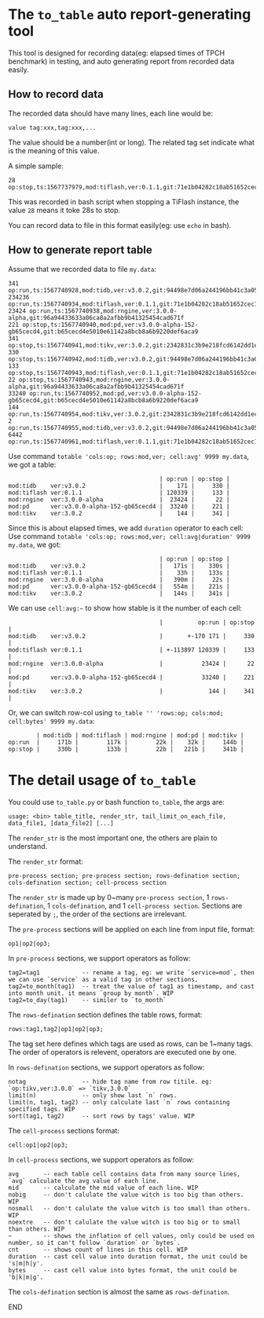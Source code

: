 # The `to_table` auto report-generating tool
This tool is designed for recording data(eg: elapsed times of TPCH benchmark) in testing, and auto generating report from recorded data easily.


## How to record data
The recorded data should have many lines, each line would be:
```
value tag:xxx,tag:xxx,...
```
The value should be a number(int or long).
The related tag set indicate what is the meaning of this value.

A simple sample:
```
28 op:stop,ts:1567737979,mod:tiflash,ver:0.1.1,git:71e1b04282c18ab51652cec12e8c010e2abc89d2
```
This was recorded in bash script when stopping a TiFlash instance, the value `28` means it toke 28s to stop.

You can record data to file in this format easily(eg: use `echo` in bash).


## How to generate report table
Assume that we recorded data to file `my.data`:
```
341 op:run,ts:1567740928,mod:tidb,ver:v3.0.2,git:94498e7d06a244196bb41c3a05dd4c1f6903099a
234236 op:run,ts:1567740934,mod:tiflash,ver:0.1.1,git:71e1b04282c18ab51652cec12e8c010e2abc89d2
23424 op:run,ts:1567740938,mod:rngine,ver:3.0.0-alpha,git:96a94433633a06ca8a2afbb9b41325454cad671f
221 op:stop,ts:1567740940,mod:pd,ver:v3.0.0-alpha-152-gb65cecd4,git:b65cecd4e5010e61142a8bcb8a6b9220def6aca9
341 op:stop,ts:1567740941,mod:tikv,ver:3.0.2,git:2342831c3b9e218fcd6142dd1ec1f5996d98cbb5
330 op:stop,ts:1567740942,mod:tidb,ver:v3.0.2,git:94498e7d06a244196bb41c3a05dd4c1f6903099a
133 op:stop,ts:1567740943,mod:tiflash,ver:0.1.1,git:71e1b04282c18ab51652cec12e8c010e2abc89d2
22 op:stop,ts:1567740943,mod:rngine,ver:3.0.0-alpha,git:96a94433633a06ca8a2afbb9b41325454cad671f
33240 op:run,ts:1567740952,mod:pd,ver:v3.0.0-alpha-152-gb65cecd4,git:b65cecd4e5010e61142a8bcb8a6b9220def6aca9
144 op:run,ts:1567740954,mod:tikv,ver:3.0.2,git:2342831c3b9e218fcd6142dd1ec1f5996d98cbb5
2 op:run,ts:1567740955,mod:tidb,ver:v3.0.2,git:94498e7d06a244196bb41c3a05dd4c1f6903099a
6442 op:run,ts:1567740961,mod:tiflash,ver:0.1.1,git:71e1b04282c18ab51652cec12e8c010e2abc89d2
```

Use command `totable 'cols:op; rows:mod,ver; cell:avg' 9999 my.data`, we got a table:
```
                                           | op:run | op:stop |
mod:tidb    ver:v3.0.2                     |    171 |     330 |
mod:tiflash ver:0.1.1                      | 120339 |     133 |
mod:rngine  ver:3.0.0-alpha                |  23424 |      22 |
mod:pd      ver:v3.0.0-alpha-152-gb65cecd4 |  33240 |     221 |
mod:tikv    ver:3.0.2                      |    144 |     341 |
```

Since this is about elapsed times, we add `duration` operator to each cell:
Use command `totable 'cols:op; rows:mod,ver; cell:avg|duration' 9999 my.data`, we got:
```
                                           | op:run | op:stop |
mod:tidb    ver:v3.0.2                     |   171s |    330s |
mod:tiflash ver:0.1.1                      |    33h |    133s |
mod:rngine  ver:3.0.0-alpha                |   390m |     22s |
mod:pd      ver:v3.0.0-alpha-152-gb65cecd4 |   554m |    221s |
mod:tikv    ver:3.0.2                      |   144s |    341s |
```

We can use `cell:avg:~` to show how stable is it the number of each cell:
```
                                           |          op:run | op:stop |
mod:tidb    ver:v3.0.2                     |       +-170 171 |     330 |
mod:tiflash ver:0.1.1                      | +-113897 120339 |     133 |
mod:rngine  ver:3.0.0-alpha                |           23424 |      22 |
mod:pd      ver:v3.0.0-alpha-152-gb65cecd4 |           33240 |     221 |
mod:tikv    ver:3.0.2                      |             144 |     341 |
```

Or, we can switch row-col using `to_table '' 'rows:op; cols:mod; cell:bytes' 9999 my.data`:
```
        | mod:tidb | mod:tiflash | mod:rngine | mod:pd | mod:tikv |
op:run  |     171b |        117k |        22k |    32k |     144b |
op:stop |     330b |        133b |        22b |   221b |     341b |
```

# The detail usage of `to_table`
You could use `to_table.py` or bash function `to_table`, the args are:
```
usage: <bin> table_title, render_str, tail_limit_on_each_file, data_file1, [data_file2] [...]
```
The `render_str` is the most important one, the others are plain to understand.

The `render_str` format:
```
pre-process section; pre-process section; rows-defination section; cols-defination section; cell-process section
```
The `render_str` is made up by 0~many `pre-process section`, 1 `rows-defination`, 1 `cols-defination`, and 1 `cell-process section`.
Sections are seperated by `;`, the order of the sections are irrelevant.

The `pre-process` sections will be applied on each line from input file, format:
```
op1|op2|op3;
```
In `pre-process` sections, we support operators as follow:
```
tag2=tag1            -- rename a tag, eg: we write `service=mod`, then we can use `service` as a valid tag in other sections.
tag2=to_month(tag1)  -- treat the value of tag1 as timestamp, and cast into month unit. it means `group by month`. WIP
tag2=to_day(tag1)    -- similer to `to_month`
```

The `rows-defination` section defines the table rows, format:
```
rows:tag1,tag2|op1|op2|op3;
```
The tag set here defines which tags are used as rows, can be 1~many tags.
The order of operators is relevent, operators are executed one by one.

In `rows-defination` sections, we support operators as follow:
```
notag                -- hide tag name from row titile. eg: `op:tikv,ver:3.0.0` => `tikv,3.0.0`
limit(n)             -- only show last `n` rows.
limit(n, tag1, tag2) -- only calculate last `n` rows containing specified tags. WIP
sort(tag1, tag2)     -- sort rows by tags' value. WIP
```

The `cell-process` sections format:
```
cell:op1|op2|op3;
```
In `cell-process` sections, we support operators as follow:
```
avg       -- each table cell contains data from many source lines, `avg` calculate the avg value of each line.
mid       -- calculate the mid value of each line. WIP
nobig     -- don't calulate the value witch is too big than others. WIP
nosmall   -- don't calulate the value witch is too small than others. WIP
noextre   -- don't calulate the value witch is too big or to small than others. WIP
~         -- shows the inflation of cell values, only could be used on number, so it can't follow `duration` or `bytes`.
cnt       -- shows count of lines in this cell. WIP
duration  -- cast cell value into duration format, the unit could be 's|m|h|y'.
bytes     -- cast cell value into bytes format, the unit could be 'b|k|m|g'.
```

The `cols-defination` section is almost the same as `rows-defination`.

END
